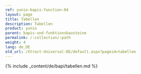 ```yaml
---
ref: yunio-bapis-function-04
layout: page
title: Tabellen
description: Tabellen
product: yunio
parent: bapis-und-funktionsbausteine
permalink: /:collection/:path
weight: 4
lang: de_DE
old_url: /Xtract-Universal-DE/default.aspx?pageid=tabellen
---
```

{% include _content/de/bapi/tabellen.md %}
